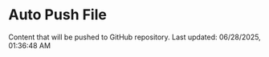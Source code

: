 # Auto Push File

Content that will be pushed to GitHub repository.
Last updated: 06/28/2025, 01:36:48 AM